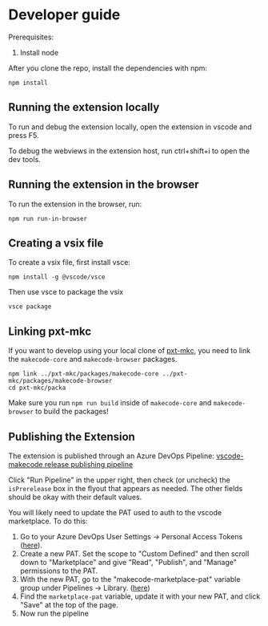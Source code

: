 # Developer guide

Prerequisites:
1. Install node

After you clone the repo, install the dependencies with npm:

```
npm install
```

## Running the extension locally

To run and debug the extension locally, open the extension in vscode and press F5.

To debug the webviews in the extension host, run ctrl+shift+i to open the dev tools.

## Running the extension in the browser

To run the extension in the browser, run:

```
npm run run-in-browser
```

## Creating a vsix file

To create a vsix file, first install vsce:

```
npm install -g @vscode/vsce
```

Then use vsce to package the vsix

```
vsce package
```

## Linking pxt-mkc

If you want to develop using your local clone of [pxt-mkc](https://github.com/microsoft/pxt-mkc), you need to link the `makecode-core` and `makecode-browser` packages.

```
npm link ../pxt-mkc/packages/makecode-core ../pxt-mkc/packages/makecode-browser
cd pxt-mkc/packa
```

Make sure you run `npm run build` inside of `makecode-core` and `makecode-browser` to build the packages!

## Publishing the Extension

The extension is published through an Azure DevOps Pipeline: [vscode-makecode release publishing pipeline](https://dev.azure.com/devdiv/DevDiv/_build?definitionId=18132)

Click "Run Pipeline" in the upper right, then check (or uncheck) the `isPrerelease` box in the flyout that appears as needed. The other fields should be okay with their default values.

You will likely need to update the PAT used to auth to the vscode marketplace. To do this:
1. Go to your Azure DevOps User Settings -> Personal Access Tokens ([here](https://dev.azure.com/devdiv/_usersSettings/tokens)).
2. Create a new PAT. Set the scope to "Custom Defined" and then scroll down to "Marketplace" and give "Read", "Publish", and "Manage" permissions to the PAT.
3. With the new PAT, go to the "makecode-marketplace-pat" variable group under Pipelines -> Library. ([here](https://dev.azure.com/devdiv/DevDiv/_library?itemType=VariableGroups&view=VariableGroupView&variableGroupId=462&path=makecode-marketplace-pat))
4. Find the `marketplace-pat` variable, update it with your new PAT, and click "Save" at the top of the page.
5. Now run the pipeline

